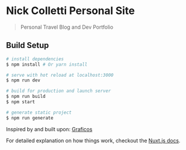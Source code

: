 # Nick Colletti Personal Site

> Personal Travel Blog and Dev Portfolio

## Build Setup

``` bash
# install dependencies
$ npm install # Or yarn install

# serve with hot reload at localhost:3000
$ npm run dev

# build for production and launch server
$ npm run build
$ npm start

# generate static project
$ npm run generate
```
Inspired by and built upon: 
[Graficos](https://github.com/gangsthub/ncolletti.com)

For detailed explanation on how things work, checkout the [Nuxt.js docs](https://github.com/nuxt/nuxt.js).
